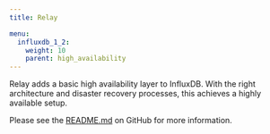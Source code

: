 ```yaml
---
title: Relay

menu:
  influxdb_1_2:
    weight: 10
    parent: high_availability
---
```


Relay adds a basic high availability layer to InfluxDB. With the right architecture and disaster recovery processes, this achieves a highly available setup.

Please see the [README.md](https://github.com/influxdata/influxdb-relay/blob/master/README.md) on GitHub for more information.
